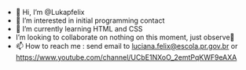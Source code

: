 - 👋 Hi, I’m @Lukapfelix
- 👀 I’m interested in initial programming contact
- 🌱 I’m currently learning HTML and CSS
- I’m looking to collaborate on nothing on this moment, just observe🙈
- 📫 How to reach me : send email to luciana.felix@escola.pr.gov.br or https://www.youtube.com/channel/UCbE1NXoO_2emtPqKWF9eAXA



